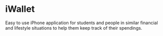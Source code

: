 iWallet
=======

Easy to use iPhone application for students and people in similar financial and lifestyle situations to help them keep track of their spendings.